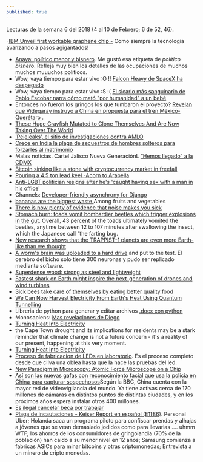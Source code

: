 ```yaml
---
published: true
---
```

Lecturas de la semana 6 del 2018 (4 al 10 de Febrero; 6 de 52, 46).

-[IBM Unveil first workable graphene chip -](https://www.youtube.com/watch?v=IWxn_a0dEKI) Como siempre la tecnología avanzando a pasos agigantados!
- [ Anaya: político menor y bisnero](http://www.proceso.com.mx/521320/anaya-politico-menor-y-bisnero). Me gustó esa etiqueta de _político bisnero_. Refleja muy bien los detalles de las ocupaciones de muchos muchos muuuchos políticos.
- Wow, vaya tiempo para estar vivo :O !! [Falcon Heavy de SpaceX ha despegado](https://actualidad.rt.com/actualidad/262161-vuelo-demonstracion-falcon-heavy)
- Wow, vaya tiempo para estar vivo :S :( [ El sicario más sanguinario de Pablo Escobar narra cómo mató "por humanidad" a un bebé ](https://actualidad.rt.com/actualidad/262078-popeye-sicario-escobar-matar-bebe-humanidad)
- Entonces no fueron los gringos los que tumbaron el proyecto? [Revelan que Videgaray instruyó a China en propuesta para el tren México-Querétaro ](http://www.proceso.com.mx/521527/revelan-que-videgaray-instruyo-china-en-propuesta-para-el-tren-mexico-queretaro).
- [These Huge Crayfish Mutated to Clone Themselves And Are Now Taking Over The World ](https://www.sciencealert.com/cloning-marbled-crayfish-released-aquarium-accident-environmental-catastrophe)
- [‘Pejeleaks’, el sitio de investigaciones contra AMLO](https://www.reporteindigo.com/reporte/lo-que-sabemos-de-pejeleaks-sitio-investigaciones-contra-amlo/)
- [Crece en India la plaga de secuestros de hombres solteros para forzarles al matrimonio](https://elpais.com/internacional/2018/02/06/actualidad/1517924792_401868.html?id_externo_rsoc=FB_CM)
- Malas noticias. Cartel Jalisco Nueva GeneraciónL [“Hemos llegado” a la CDMX](http://www.proceso.com.mx/521447/hemos-llegado-la-cdmx-para-pelear-contra-el-h-advierte-narcomanta-del-cjng-dejada-en-periferico-sur)
- [ Bitcoin sinking like a stone with cryptocurrency market in freefall ](https://www.rt.com/business/417964-bitcoin-cryptocurrencies-fall-ethereum-ripple/)
- [Pouring a 4.5 ton lead keel -Acorn to Arabella](https://www.youtube.com/watch?v=K1cpJBtWnQg)
- [Anti-LGBT politician resigns after he's 'caught having sex with a man in his office'](http://www.independent.co.uk/news/world/americas/lawmaker-wes-goodman-anti-lgbt-resigns-sex-man-office-caught-ohio-republican-christian-family-values-a8060631.html)
- Channels: [ Developer-friendly asynchrony for Django](https://channels.readthedocs.io/en/latest/)
- [bananas are the biggest waste ](https://www.zmescience.com/medicine/nutrition-medicine/among-fruits-vegetables-bananas-biggest-waste-culprits/) Among fruits and vegetables
- [There is now plenty of evidence that noise makes you sick](https://www.zmescience.com/science/news-science/loud-noise-heart-damage-06022018/)
- [Stomach burn: toads vomit bombardier beetles which trigger explosions in the gut](https://www.zmescience.com/science/news-science/bombardier-beetle-toad-043242/). Overall, 43 percent of the toads ultimately vomited the beetles, anytime between 12 to 107 minutes after swallowing the insect, which the Japanese call “the farting bug.
- [New research shows that the TRAPPIST-1 planets are even more Earth-like than we thought](https://www.zmescience.com/science/astronomy/new-research-shows-trappist-1-planets-even-earth-like-thought/)
- [A worm's brain was uploaded to a hard drive](https://www.zmescience.com/medicine/mind-and-brain/c-elegans-brain-on-chip/) and put to the test. El cerebro del bicho solo tiene 300 neuronas y pudo ser replicado mediante software.
- [Superdense wood: strong as steel and lightweight](https://www.zmescience.com/science/superdense-wood-material/)
- [Fastest shark on Earth might inspire the next-generation of drones and wind turbines](https://www.zmescience.com/ecology/animals-ecology/fastest-scale-design-shark-40542/)
- [Sick bees take care of themselves by eating better quality food](https://www.zmescience.com/science/bees-food-sickness/)
- [We Can Now Harvest Electricity From Earth's Heat Using Quantum Tunnelling ](https://www.sciencealert.com/quantum-tunnelling-could-harvest-energy-from-planet-infrared-heat)
- Libreria de python para generar y editar archivos [.docx con python](https://github.com/python-openxml/python-docx) 
- Monosapiens: [Mas revelaciones de Diego](http://www.proceso.com.mx/521531/mas-revelaciones-de-diego)
- [ Turning Heat Into Electricity](https://www.pddnet.com/news/2018/01/turning-heat-electricity)
- the Cape Town drought and its implications for residents may be a stark reminder that climate change is not a future concern - it's a reality of our present, happening at this very moment.
- [ Turning Heat Into Electricity](https://www.pddnet.com/news/2018/01/turning-heat-electricity)
- [Proceso de fabricacion de LEDs en laboratorio](https://imgur.com/a/ajeFs). Es el proceso completo desde que cliva una oblea hasta que la hace las pruebas del led.
- [New Paradigm in Microscopy: Atomic Force Microscope on a Chip](http://spectrum.ieee.org/nanoclast/semiconductors/nanotechnology/new-paradigm-in-microscopy-atomic-force-microscope-on-a-chip)
- [Así son las nuevas gafas con reconocimiento facial que usa la policía en China para capturar sospechosos](http://www.bbc.com/mundo/noticias-43003860)Según la BBC, China cuenta con la mayor red de videovigilancia del mundo. Ya tiene activas cerca de 170 millones de cámaras en distintos puntos de distintas ciudades, y en los próximos años espera instalar otros 400 millones.
- [Es ilegal cancelar beca por trabajar](http://amp.eluniversal.com.mx/amp/note/amp/eluniversal/1152218)
- [Plaga de incautaciones - Keiser Report en español (E1186)](https://www.youtube.com/watch?v=VbxcdEzt4lI). Personal Uber; Holanda saca un programa piloto para confiscar prendas y alhajas a jóvenes que se vean demasiado jodidos como para llevarlas .... uhmm WTF; los ahorros de los consumidores de gringolandia (70% de la población) han caido a su menor nivel en 12 años; Samsung comienza a fabricas ASICs para minar bitcoins y otras criptomonedas; Entrevista a un minero de cripto monedas.
